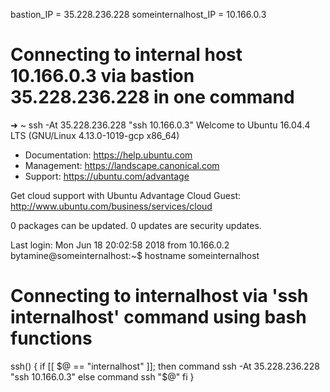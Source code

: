 bastion_IP = 35.228.236.228
someinternalhost_IP = 10.166.0.3



# Connecting to internal host 10.166.0.3 via bastion 35.228.236.228 in one command

➜  ~ ssh -At 35.228.236.228 "ssh 10.166.0.3"
Welcome to Ubuntu 16.04.4 LTS (GNU/Linux 4.13.0-1019-gcp x86_64)

 * Documentation:  https://help.ubuntu.com
 * Management:     https://landscape.canonical.com
 * Support:        https://ubuntu.com/advantage

  Get cloud support with Ubuntu Advantage Cloud Guest:
    http://www.ubuntu.com/business/services/cloud

0 packages can be updated.
0 updates are security updates.


Last login: Mon Jun 18 20:02:58 2018 from 10.166.0.2
bytamine@someinternalhost:~$ hostname
someinternalhost




# Connecting to internalhost via 'ssh internalhost' command using bash functions
ssh() {
    if [[ $@ == "internalhost" ]]; then
        command ssh -At 35.228.236.228 "ssh 10.166.0.3" 
    else
        command ssh "$@"
    fi
}


